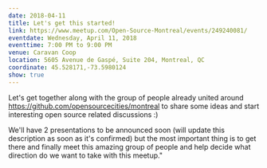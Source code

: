 ```yaml
---
date: 2018-04-11
title: Let's get this started!
link: https://www.meetup.com/Open-Source-Montreal/events/249240081/
eventdate: Wednesday, April 11, 2018
eventtime: 7:00 PM to 9:00 PM
venue: Caravan Coop
location: 5605 Avenue de Gaspé, Suite 204, Montreal, QC
coordinate: 45.528171,-73.5980124
show: true
---
```


Let's get together along with the group of people already united around https://github.com/opensourcecities/montreal to
share some ideas and start interesting open source related discussions :)

We'll have 2 presentations to be announced soon (will update this description as soon as it's confirmed) but the most
important thing is to get there and finally meet this amazing group of people and help decide what direction do we want
to take with this meetup."
